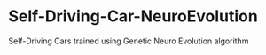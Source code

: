 # Self-Driving-Car-NeuroEvolution
Self-Driving Cars trained using Genetic Neuro Evolution algorithm
